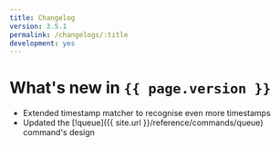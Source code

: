 ```yaml
---
title: Changelog
version: 3.5.1
permalink: /changelogs/:title
development: yes
---
```


# What's new in `{{ page.version }}`
- Extended timestamp matcher to recognise even more timestamps
- Updated the [!queue]({{ site.url }}/reference/commands/queue) command's design
